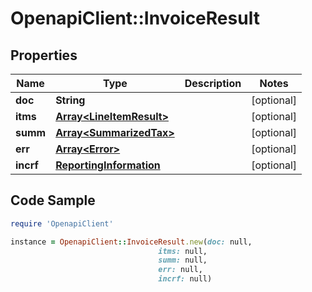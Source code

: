 # OpenapiClient::InvoiceResult

## Properties

Name | Type | Description | Notes
------------ | ------------- | ------------- | -------------
**doc** | **String** |  | [optional] 
**itms** | [**Array&lt;LineItemResult&gt;**](LineItemResult.md) |  | [optional] 
**summ** | [**Array&lt;SummarizedTax&gt;**](SummarizedTax.md) |  | [optional] 
**err** | [**Array&lt;Error&gt;**](Error.md) |  | [optional] 
**incrf** | [**ReportingInformation**](ReportingInformation.md) |  | [optional] 

## Code Sample

```ruby
require 'OpenapiClient'

instance = OpenapiClient::InvoiceResult.new(doc: null,
                                 itms: null,
                                 summ: null,
                                 err: null,
                                 incrf: null)
```


